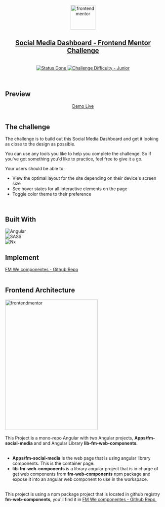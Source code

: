 <div align="center">
  <img src="https://www.frontendmentor.io/static/images/logo-mobile.svg" alt="frontendmentor" width="80">
  <br />
  <h2 align="center">
   <a href="https://www.frontendmentor.io/challenges/social-media-dashboard-with-theme-switcher-6oY8ozp_H"  target="_blank">
        Social Media Dashboard - Frontend Mentor Challenge
    </a>
  </h2>
</div>
<br />

<!-- Badges -->
<div align="center">
  <!-- Status -->
  <a href="#">
    <img src="https://img.shields.io/badge/Status-Done-green" alt="Status Done">
  </a>

  <!-- Difficulty -->
  <a href="https://www.frontendmentor.io/challenges?difficulties=1"  target="_blank">
    <img src="https://img.shields.io/badge/Difficulty-Junior-aquamarine" alt="Challenge Difficulty - Junior">
  </a>
</div>
<br />
<br />

## **Preview**
<div align='center'>
  <a href="https://fm-social-media-dashboard-ruddy.vercel.app/" target="_blank">Demo Live</a>
</div>
<br />

## **The challenge**
The challenge is to build out this Social Media Dashboard and get it looking as close to the design as possible.

You can use any tools you like to help you complete the challenge. So if you've got something you'd like to practice, feel free to give it a go.

Your users should be able to:

- View the optimal layout for the site depending on their device's screen size
- See hover states for all interactive elements on the page
- Toggle color theme to their preference

<br />

## **Built With**
![Angular](https://img.shields.io/badge/angular-red.svg?logo=angular&logoColor=white)   
![SASS](https://img.shields.io/badge/sass-pink.svg?logo=SASS&logoColor=white&color=pink)<br>
![Nx](https://img.shields.io/badge/Nx-blue.svg?logo=nX&logoColor=white&color=darkblue)


## **Implement**

<a href="https://github.com/Clarerodev/fm-web-components"  target="_blank">
       FM We componentes - Github Repo 
</a>
<br />
<br />

## **Frontend Architecture**
<img src="https://github.com/Clarerodev/fm-social-media-dashboard/assets/6628174/a3be8966-a5b3-4017-a6dc-8627cd2edf46" alt="frontendmentor" width="300" height="420">
<br />
<br />
This Project is a mono-repo Angular with two Angular projects, <b>Apps/fm-social-media</b> and and Angular Library <b>lib-fm-web-components</b>.
<br />
<br />

- <b>Apps/fm-social-media</b> is the web page that is using angular library components. This is the container page.<br />
- <b>lib-fm-web-components</b> is a library angular project that is in charge of get web components from <b>fm-web-components</b> npm package and expose it into an angular web component to use in the workspace.
<br />
This project is using a npm package project that is located in github registry <b>fm-web-components</b>, you'll find it in <a href="https://github.com/Clarerodev/fm-web-components"  target="_blank"> FM We componentes - Github Repo.
